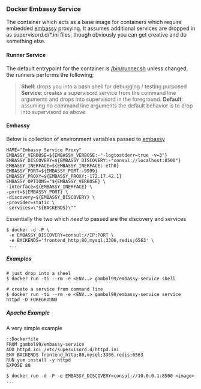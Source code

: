 
### **Docker Embassy Service**

The container which acts as a base image for containers which require embedded [embassy](https://github.com/gambol99/embassy) proxying. It assumes additional services are dropped in as supervisord.d/*.ini files, though obviously you can get creative and do something else. 

#### **Runner Service**

The default entrypoint for the container is [/bin/runner.sh](https://github.com/gambol99/docker-embassy/blob/master/config/runner.sh) unless changed, the runners performs the following;

> **Shell**: drops you into a bash shell for debugging / testing purposed
> **Service**: creates a supervisord service from the command line arguments and drops into supervisord in the foreground.
> **Default**: assuming no command line arguments the default behavior is to drop into supervisord as above.

#### **Embassy**

Below is collection of environment variables passed to  [embassy](https://github.com/gambol99/embassy)
  
    NAME="Embassy Service Proxy"
    EMBASSY_VERBOSE=${EMBASSY_VERBOSE:-"-logtostderr=true -v=3"}
    EMBASSY_DISCOVERY=${EMBASSY_DISCOVERY:-"consul://localhost:8500"}
    EMBASSY_INERFACE=${EMBASSY_INERFACE:-eth0}
    EMBASSY_PORT=${EMBASSY_PORT:-9999}
    EMBASSY_PROXY=${EMBASSY_PROXY:-172.17.42.1}
    EMBASSY_OPTIONS="${EMBASSY_VERBOSE} \
    -interface=${EMBASSY_INERFACE} \
    -port=${EMBASSY_PORT} \
    -discovery=${EMBASSY_DISCOVERY} \
    -provider=static \
    -services=\"${BACKENDS}\""

Essentially the two which *need* to passed are the discovery and services 

    $ docker -d -P \
     -e EMBASSY_DISCOVERY=consul://IP:PORT \
     -e BACKENDS='frontend_http;80,mysql;3306,redis;6563' \
     ...

##### **Examples**
  
    # just drop into a sheel
    $ docker run -ti --rm -e <ENV..> gambol99/embassy-service shell
    
    # create a service from command line
    $ docker run -ti --rm -e <ENV..> gambol99/embassy-service service httpd -D FOREGROUND

##### **Apache Example**

A very simple example

    ::Dockerfile
    FROM gambol99/embassy-service
    ADD httpd.ini /etc/supervisord.d/httpd.ini
    ENV BACKENDS frontend_http;80,mysql;3306,redis;6563
    RUN yum install -y httpd
    EXPOSE 80
  
    $ docker run -d -P -e EMBASSY_DISCOVERY=consul://10.0.0.1:8500 <image>
    ...
